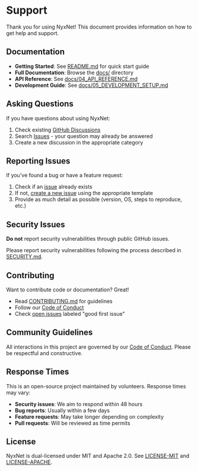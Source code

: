 # Support

Thank you for using NyxNet! This document provides information on how to get help and support.

## Documentation

- **Getting Started**: See [README.md](README.md) for quick start guide
- **Full Documentation**: Browse the [docs/](docs/) directory
- **API Reference**: See [docs/04_API_REFERENCE.md](docs/04_API_REFERENCE.md)
- **Development Guide**: See [docs/05_DEVELOPMENT_SETUP.md](docs/05_DEVELOPMENT_SETUP.md)

## Asking Questions

If you have questions about using NyxNet:

1. Check existing [GitHub Discussions](https://github.com/SeleniaProject/NyxNet/discussions)
2. Search [Issues](https://github.com/SeleniaProject/NyxNet/issues) - your question may already be answered
3. Create a new discussion in the appropriate category

## Reporting Issues

If you've found a bug or have a feature request:

1. Check if an [issue](https://github.com/SeleniaProject/NyxNet/issues) already exists
2. If not, [create a new issue](https://github.com/SeleniaProject/NyxNet/issues/new/choose) using the appropriate template
3. Provide as much detail as possible (version, OS, steps to reproduce, etc.)

## Security Issues

**Do not** report security vulnerabilities through public GitHub issues.

Please report security vulnerabilities following the process described in [SECURITY.md](SECURITY.md).

## Contributing

Want to contribute code or documentation? Great!

- Read [CONTRIBUTING.md](CONTRIBUTING.md) for guidelines
- Follow our [Code of Conduct](CODE_OF_CONDUCT.md)
- Check [open issues](https://github.com/SeleniaProject/NyxNet/issues) labeled "good first issue"

## Community Guidelines

All interactions in this project are governed by our [Code of Conduct](CODE_OF_CONDUCT.md).
Please be respectful and constructive.

## Response Times

This is an open-source project maintained by volunteers. Response times may vary:

- **Security issues**: We aim to respond within 48 hours
- **Bug reports**: Usually within a few days
- **Feature requests**: May take longer depending on complexity
- **Pull requests**: Will be reviewed as time permits

## License

NyxNet is dual-licensed under MIT and Apache 2.0. See [LICENSE-MIT](LICENSE-MIT) and [LICENSE-APACHE](LICENSE-APACHE).
